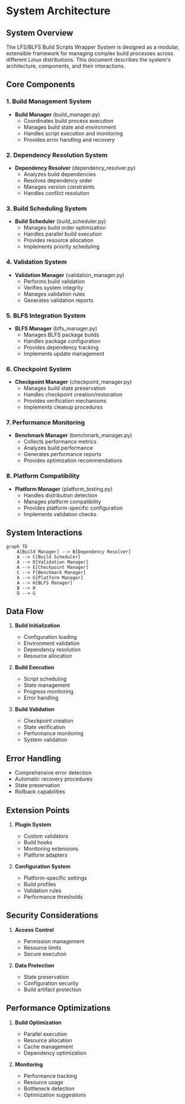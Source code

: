 # System Architecture

## System Overview
The LFS/BLFS Build Scripts Wrapper System is designed as a modular, extensible framework for managing complex build processes across different Linux distributions. This document describes the system's architecture, components, and their interactions.

## Core Components

### 1. Build Management System
- **Build Manager** (build_manager.py)
  - Coordinates build process execution
  - Manages build state and environment
  - Handles script execution and monitoring
  - Provides error handling and recovery

### 2. Dependency Resolution System
- **Dependency Resolver** (dependency_resolver.py)
  - Analyzes build dependencies
  - Resolves dependency order
  - Manages version constraints
  - Handles conflict resolution

### 3. Build Scheduling System
- **Build Scheduler** (build_scheduler.py)
  - Manages build order optimization
  - Handles parallel build execution
  - Provides resource allocation
  - Implements priority scheduling

### 4. Validation System
- **Validation Manager** (validation_manager.py)
  - Performs build validation
  - Verifies system integrity
  - Manages validation rules
  - Generates validation reports

### 5. BLFS Integration System
- **BLFS Manager** (blfs_manager.py)
  - Manages BLFS package builds
  - Handles package configuration
  - Provides dependency tracking
  - Implements update management

### 6. Checkpoint System
- **Checkpoint Manager** (checkpoint_manager.py)
  - Manages build state preservation
  - Handles checkpoint creation/restoration
  - Provides verification mechanisms
  - Implements cleanup procedures

### 7. Performance Monitoring
- **Benchmark Manager** (benchmark_manager.py)
  - Collects performance metrics
  - Analyzes build performance
  - Generates performance reports
  - Provides optimization recommendations

### 8. Platform Compatibility
- **Platform Manager** (platform_testing.py)
  - Handles distribution detection
  - Manages platform compatibility
  - Provides platform-specific configuration
  - Implements validation checks

## System Interactions
```mermaid
graph TD
    A[Build Manager] --> B[Dependency Resolver]
    A --> C[Build Scheduler]
    A --> D[Validation Manager]
    A --> E[Checkpoint Manager]
    C --> F[Benchmark Manager]
    A --> G[Platform Manager]
    A --> H[BLFS Manager]
    B --> H
    D --> G
```

## Data Flow
1. **Build Initialization**
   - Configuration loading
   - Environment validation
   - Dependency resolution
   - Resource allocation

2. **Build Execution**
   - Script scheduling
   - State management
   - Progress monitoring
   - Error handling

3. **Build Validation**
   - Checkpoint creation
   - State verification
   - Performance monitoring
   - System validation

## Error Handling
- Comprehensive error detection
- Automatic recovery procedures
- State preservation
- Rollback capabilities

## Extension Points
1. **Plugin System**
   - Custom validators
   - Build hooks
   - Monitoring extensions
   - Platform adapters

2. **Configuration System**
   - Platform-specific settings
   - Build profiles
   - Validation rules
   - Performance thresholds

## Security Considerations
1. **Access Control**
   - Permission management
   - Resource limits
   - Secure execution

2. **Data Protection**
   - State preservation
   - Configuration security
   - Build artifact protection

## Performance Optimizations
1. **Build Optimization**
   - Parallel execution
   - Resource allocation
   - Cache management
   - Dependency optimization

2. **Monitoring**
   - Performance tracking
   - Resource usage
   - Bottleneck detection
   - Optimization suggestions

